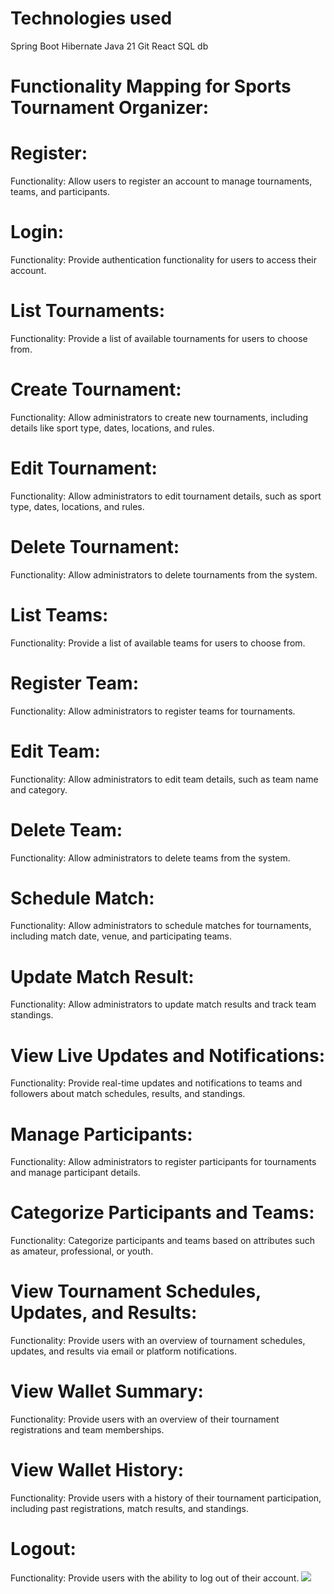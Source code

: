 <h1> Technologies used</h1>
Spring Boot
Hibernate
Java 21
Git
React
SQL db

<h1>Functionality Mapping for Sports Tournament Organizer:</h1>

<h1><strong>Register:</strong></h1>
Functionality: Allow users to register an account to manage tournaments, teams, and participants.

<h1><strong>Login:</strong></h1>
Functionality: Provide authentication functionality for users to access their account.

<h1><strong>List Tournaments:</strong></h1>
Functionality: Provide a list of available tournaments for users to choose from.

<h1><strong>Create Tournament:</strong></h1>
Functionality: Allow administrators to create new tournaments, including details like sport type, dates, locations, and rules.

<h1><strong>Edit Tournament:</strong></h1>
Functionality: Allow administrators to edit tournament details, such as sport type, dates, locations, and rules.

<h1><strong>Delete Tournament:</strong></h1>
Functionality: Allow administrators to delete tournaments from the system.

<h1><strong>List Teams:</strong></h1>
Functionality: Provide a list of available teams for users to choose from.

<h1><strong>Register Team:</strong></h1>
Functionality: Allow administrators to register teams for tournaments.

<h1><strong>Edit Team:</strong></h1>
Functionality: Allow administrators to edit team details, such as team name and category.

<h1><strong>Delete Team:</strong></h1>
Functionality: Allow administrators to delete teams from the system.

<h1><strong>Schedule Match:</strong></h1>
Functionality: Allow administrators to schedule matches for tournaments, including match date, venue, and participating teams.

<h1><strong>Update Match Result:</strong></h1>
Functionality: Allow administrators to update match results and track team standings.

<h1><strong>View Live Updates and Notifications:</strong></h1>
Functionality: Provide real-time updates and notifications to teams and followers about match schedules, results, and standings.

<h1><strong>Manage Participants:</strong></h1>
Functionality: Allow administrators to register participants for tournaments and manage participant details.

<h1><strong>Categorize Participants and Teams:</strong></h1>
Functionality: Categorize participants and teams based on attributes such as amateur, professional, or youth.

<h1><strong>View Tournament Schedules, Updates, and Results:</strong></h1>
Functionality: Provide users with an overview of tournament schedules, updates, and results via email or platform notifications.

<h1><strong>View Wallet Summary:</strong></h1>
Functionality: Provide users with an overview of their tournament registrations and team memberships.

<h1><strong>View Wallet History:</strong></h1>
Functionality: Provide users with a history of their tournament participation, including past registrations, match results, and standings.

<h1><strong>Logout:</strong></h1>
Functionality: Provide users with the ability to log out of their account.
<img src="../dbd.png"/>
